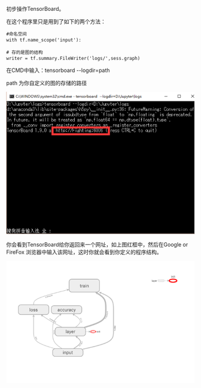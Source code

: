 初步操作TensorBoard。

在这个程序里只是用到了如下的两个方法：

    #命名空间
    with tf.name_scope('input'):
    
    # 存的是图的结构
    writer = tf.summary.FileWriter('logs/',sess.graph)
在CMD中输入：tensorboard  --logdir=path

path 为你自定义的图的存储的路径

![](image/1.png)

你会看到TensorBoard给你返回来一个网址，如上图红框中，然后在Google or FireFox 浏览器中输入该网址，这时你就会看到你定义的程序结构。

![](image/2.png)
